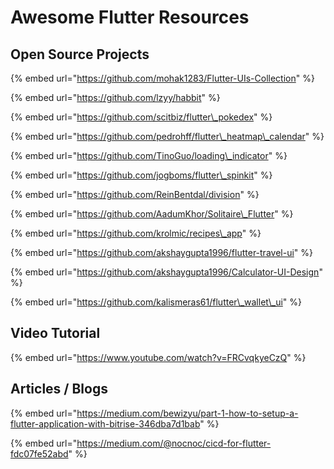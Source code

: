 # Awesome Flutter Resources

## Open Source Projects

{% embed url="https://github.com/mohak1283/Flutter-UIs-Collection" %}

{% embed url="https://github.com/lzyy/habbit" %}

{% embed url="https://github.com/scitbiz/flutter\_pokedex" %}

{% embed url="https://github.com/pedrohff/flutter\_heatmap\_calendar" %}

{% embed url="https://github.com/TinoGuo/loading\_indicator" %}

{% embed url="https://github.com/jogboms/flutter\_spinkit" %}

{% embed url="https://github.com/ReinBentdal/division" %}

{% embed url="https://github.com/AadumKhor/Solitaire\_Flutter" %}

{% embed url="https://github.com/krolmic/recipes\_app" %}

{% embed url="https://github.com/akshaygupta1996/flutter-travel-ui" %}

{% embed url="https://github.com/akshaygupta1996/Calculator-UI-Design" %}

{% embed url="https://github.com/kalismeras61/flutter\_wallet\_ui" %}



## Video Tutorial

{% embed url="https://www.youtube.com/watch?v=FRCvqkyeCzQ" %}



## Articles / Blogs

{% embed url="https://medium.com/bewizyu/part-1-how-to-setup-a-flutter-application-with-bitrise-346dba7d1bab" %}

{% embed url="https://medium.com/@nocnoc/cicd-for-flutter-fdc07fe52abd" %}



